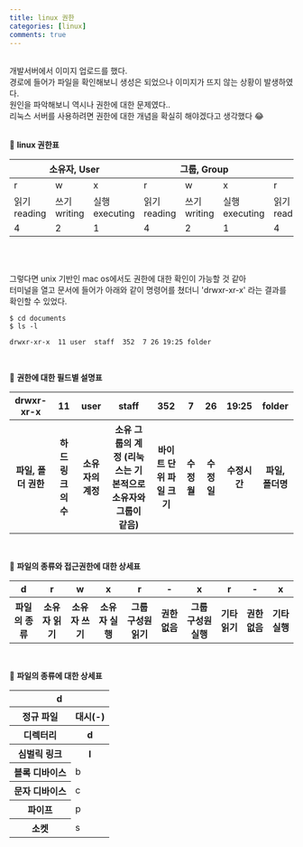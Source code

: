 ```yaml
---
title: linux 권한
categories: [linux]
comments: true
---
```


<br>
개발서버에서 이미지 업로드를 했다. <br>
경로에 들어가 파일을 확인해보니 생성은 되었으나 이미지가 뜨지 않는 상황이 발생하였다. <br>
원인을 파악해보니 역시나 권한에 대한 문제였다.. <br>
리눅스 서버를 사용하려면 권한에 대한 개념을 확실히 해야겠다고 생각했다 😂
<br><br>

🤔 <strong>linux 권한표</strong>

<table class="table table-striped table-bordered">
  <thead>
    <tr>
      <th colspan="3">소유자, User</th>
      <th colspan="3">그룹, Group</th>
      <th colspan="3">기타, Other</th>
    </tr>
  </thead>
  <tbody>
    <tr>
      <td>r</td>
      <td>w</td>
      <td>x</td>
      <td>r</td>
      <td>w</td>
      <td>x</td>
      <td>r</td>
      <td>w</td>
      <td>x</td>        
    </tr>
    <tr>
      <td>읽기
          reading</td>
      <td>쓰기
          writing</td>
      <td>실행
          executing</td>
      <td>읽기
          reading</td>
      <td>쓰기
          writing</td>
      <td>실행
          executing</td>
      <td>읽기
          reading</td>
      <td>쓰기
          writing</td>
      <td>실행
          executing</td>             
    </tr>
    <tr>
      <td>4</td>
      <td>2</td>
      <td>1</td>
      <td>4</td>
      <td>2</td>
      <td>1</td>
      <td>4</td>
      <td>2</td>
      <td>1</td>          
    </tr>        
  </tbody>
</table>

<br>
<br>

그렇다면 unix 기반인 mac os에서도 권한에 대한 확인이 가능할 것 같아 <br>
터미널을 열고 문서에 들어가 아래와 같이 명령어를 쳤더니 'drwxr-xr-x' 라는 결과를 확인할 수 있었다. <br>

```terminal
$ cd documents
$ ls -l

drwxr-xr-x  11 user  staff  352  7 26 19:25 folder
```

<br>

🌝 <strong>권한에 대한 필드별 설명표</strong>

<table class="table table-striped table-bordered">
  <thead>
    <tr>
      <th>drwxr-xr-x</th>
      <th>11</th>
      <th>user</th>
      <th>staff</th>
      <th>352</th>
      <th>7</th>
      <th>26</th>
      <th>19:25</th>
      <th>folder</th>
    </tr>
  </thead>
  <tbody>
    <tr>
      <th>파일, 폴더 권한</th>
      <th>하드 링크의 수</th>
      <th>소유자의 계정</th>
      <th>소유 그룹의 계정 (리눅스는 기본적으로 소유자와 그룹이 같음)</th>
      <th>바이트 단위 파일 크기</th>
      <th>수정월</th>
      <th>수정일</th>
      <th>수정시간</th>
      <th>파일, 폴더명</th>
    </tr>     
  </tbody>
</table>

<br>

🌝 <strong>파일의 종류와 접근권한에 대한 상세표</strong>

<table class="table table-striped table-bordered">
  <thead>
    <tr>
      <th>d</th>
      <th>r</th>
      <th>w</th>
      <th>x</th>
      <th>r</th>
      <th>-</th>
      <th>x</th>
      <th>r</th>
      <th>-</th>
      <th>x</th>      
    </tr>
  </thead>
  <tbody>
    <tr>
      <th>파일의 종류</th>
      <th>소유자 읽기</th>
      <th>소유자 쓰기</th>
      <th>소유자 실행</th>
      <th>그룹 구성원 읽기</th>
      <th>권한 없음</th>
      <th>그룹 구성원 실행</th>
      <th>기타 읽기</th>
      <th>권한 없음</th>
      <th>기타 실행</th> 
    </tr>         
  </tbody>
</table>

<br>

🌝 <strong>파일의 종류에 대한 상세표</strong>

<table class="table table-striped table-bordered">
  <thead>
    <tr>
      <th colspan="6">d</th>    
    </tr>  
  </thead>
  <tbody>
    <tr>
      <th>정규 파일</th>
      <th>대시(-)</th>
    </tr>
    <tr>  
      <th>디렉터리</th>
      <th>d</th>
    </tr>  
    <tr>
      <th>심벌릭 링크</th>
      <th>l</th>
    </tr>          
    <tr>
      <th>블록 디바이스</th>
      <td>b</td>
    </tr> 
    <tr>
      <th>문자 디바이스</th>
      <td>c</td>
    </tr>     
    <tr>
      <th>파이프</th>
      <td>p</td>
    </tr>
    <tr>
      <th>소켓</th>
      <td>s</td>
    </tr>    
  </tbody>
</table>

<br>

